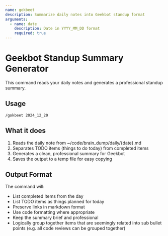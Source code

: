 ```yaml
---
name: gokbeet
description: Summarize daily notes into Geekbot standup format
arguments:
  - name: date
    description: Date in YYYY_MM_DD format
    required: true
---
```


# Geekbot Standup Summary Generator

This command reads your daily notes and generates a professional standup summary.

## Usage

```
/gokbeet 2024_12_20
```

## What it does

1. Reads the daily note from ~/code/brain_dump/daily/{date}.md
2. Separates TODO items (things to do today) from completed items
3. Generates a clean, professional summary for Geekbot
4. Saves the output to a temp file for easy copying

## Output Format

The command will:

- List completed items from the day
- List TODO items as things planned for today
- Preserve links in markdown format
- Use code formatting where appropriate
- Keep the summary brief and professional
- Logically group together items that are seemingly related into sub bullet points (e.g. all code reviews can be grouped together)
